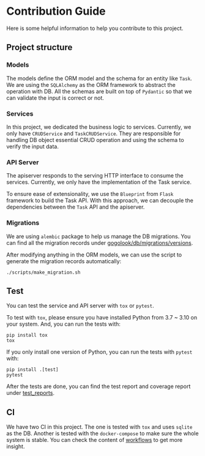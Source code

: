 # Contribution Guide

Here is some helpful information to help you contribute to this project.

## Project structure

### Models

The models define the ORM model and the schema for an entity like `Task`. We are using the `SQLAlchemy` as the ORM framework to abstract the operation with DB. All the schemas are built on top of `Pydantic` so that we can validate the input is correct or not.

### Services

In this project, we dedicated the business logic to services. Currently, we only have `CRUDService` and `TaskCRUDService`. They are responsible for handling DB object essential CRUD operation and using the schema to verify the input data.

### API Server

The apiserver responds to the serving HTTP interface to consume the services. Currently, we only have the implementation of the Task service.

To ensure ease of extensionality, we use the `Blueprint` from `Flask` framework to build the Task API. With this approach, we can decouple the dependencies between the `Task` API and the apiserver.

### Migrations

We are using `alembic` package to help us manage the DB migrations. You can find all the migration records under [gogolook/db/migrations/versions](gogolook/db/migrations/versions).

After modifying anything in the ORM models, we can use the script to generate the migration records automatically:

```shell
./scripts/make_migration.sh
```

## Test

You can test the service and API server with `tox` or `pytest`.

To test with `tox`, please ensure you have installed Python from 3.7 ~ 3.10 on your system. And, you can run the tests with:

```shell
pip install tox
tox
```

If you only install one version of Python, you can run the tests with `pytest` with:

```shell
pip install .[test]
pytest
```

After the tests are done, you can find the test report and coverage report under [test_reports](test_reports).

## CI

We have two CI in this project. The one is tested with `tox` and uses `sqlite` as the DB. Another is tested with the `docker-compose` to make sure the whole system is stable. You can check the content of [workflows](.github/workflows) to get more insight.